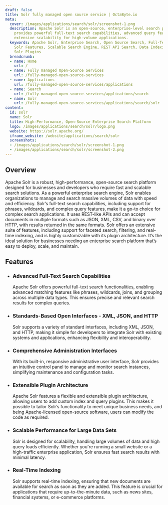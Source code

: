 ```yaml
---
draft: false
title: Solr fully managed open source service | OctaByte.io
meta:
  cover: /images/applications/search/solr/screenshot-1.png
  description: Apache Solr is an open-source, enterprise-level search platform that
    provides powerful full-text search capabilities, advanced query features, and
    extensive scalability for high-volume applications.
  keywords: Apache Solr, Enterprise Search, Open Source Search, Full-Text Search,
    Solr Features, Scalable Search Engine, REST API Search, Data Indexing, Query Capabilities,
    Solr Plugins
  breadcrumb:
  - name: Home
    url: /
  - name: Fully managed Open-Source Services
    url: /fully-managed-open-source-services
  - name: Applications
    url: /fully-managed-open-source-services/applications
  - name: Search
    url: /fully-managed-open-source-services/applications/search
  - name: Solr
    url: /fully-managed-open-source-services/applications/search/solr
content:
  id: solr
  name: Solr
  title: High-Performance, Open-Source Enterprise Search Platform
  logo: /images/applications/search/solr/logo.png
  website: https://solr.apache.org/
  iframe_website: /website/applications/search/solr
  screenshots:
  - /images/applications/search/solr/screenshot-1.png
  - /images/applications/search/solr/screenshot-2.png
---
```


## Overview

Apache Solr is a robust, high-performance, open-source search platform designed for businesses and developers who require fast and scalable search solutions. As a powerful enterprise search engine, Solr enables organizations to manage and search massive volumes of data with speed and efficiency. Solr’s full-text search capabilities, including support for phrases, wildcards, and complex query features, make it a go-to choice for complex search applications. It uses REST-like APIs and can accept documents in multiple formats such as JSON, XML, CSV, and binary over HTTP, with results returned in the same formats. Solr offers an extensive suite of features, including support for faceted search, filtering, and real-time indexing, and is highly customizable with its plugin architecture. It’s the ideal solution for businesses needing an enterprise search platform that’s easy to deploy, scale, and maintain.

## Features

- ### Advanced Full-Text Search Capabilities

  Apache Solr offers powerful full-text search functionalities, enabling advanced matching features like phrases, wildcards, joins, and grouping across multiple data types. This ensures precise and relevant search results for complex queries.

- ### Standards-Based Open Interfaces - XML, JSON, and HTTP

  Solr supports a variety of standard interfaces, including XML, JSON, and HTTP, making it simple for developers to integrate Solr with existing systems and applications, enhancing flexibility and interoperability.

- ### Comprehensive Administration Interfaces

  With its built-in, responsive administrative user interface, Solr provides an intuitive control panel to manage and monitor search instances, simplifying maintenance and configuration tasks.

- ### Extensible Plugin Architecture

  Apache Solr features a flexible and extensible plugin architecture, allowing users to add custom index and query plugins. This makes it possible to tailor Solr’s functionality to meet unique business needs, and being Apache-licensed open-source software, users can modify the code as required.

- ### Scalable Performance for Large Data Sets

  Solr is designed for scalability, handling large volumes of data and high query loads efficiently. Whether you're running a small website or a high-traffic enterprise application, Solr ensures fast search results with minimal latency.

- ### Real-Time Indexing

  Solr supports real-time indexing, ensuring that new documents are available for search as soon as they are added. This feature is crucial for applications that require up-to-the-minute data, such as news sites, financial systems, or e-commerce platforms.